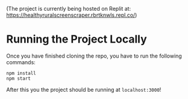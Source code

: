 (The project is currently being hosted on Replit at: https://healthyruralscreenscraper.rbrtknwls.repl.co/)

# Running the Project Locally
Once you have finished cloning the repo, you have to run the following commands:
```
npm install
npm start
```
After this you the project should be running at `localhost:3000`!
